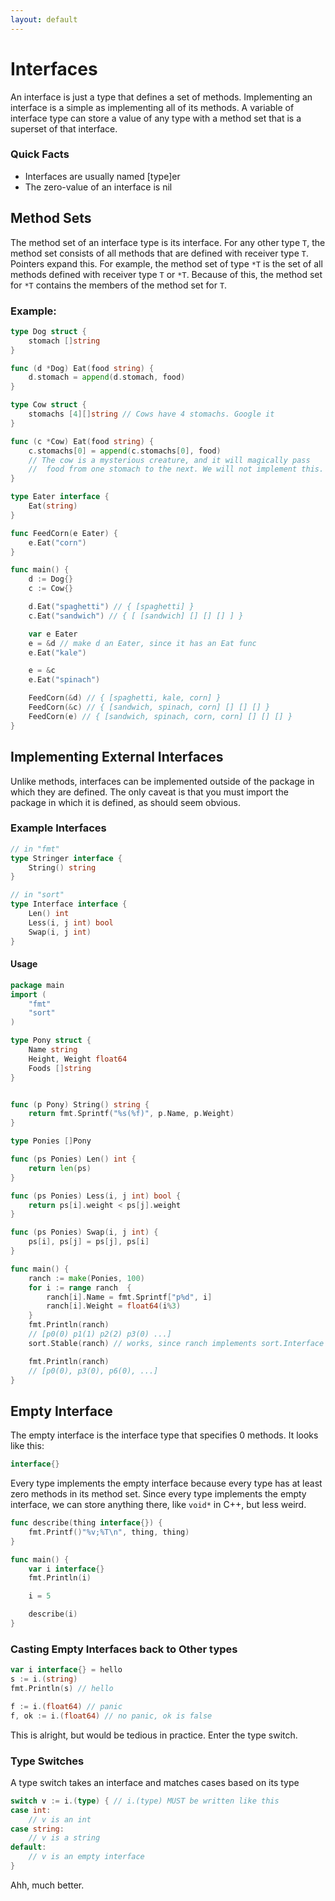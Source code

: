```yaml
---
layout: default
---
```


# Interfaces
An interface is just a type that defines a set of methods.
Implementing an interface is a simple as implementing all of its methods.
A variable of interface type can store a value of any type with a method set
that is a superset of that interface.

### Quick Facts
 - Interfaces are usually named [type]er
 - The zero-value of an interface is nil

## Method Sets
The method set of an interface type is its interface.
For any other type `T`, the method set consists of all methods
that are defined with receiver type `T`.
Pointers expand this. For example, the method set of type `*T` is the set
of all methods defined with receiver type `T` or `*T`. Because of this,
the method set for `*T` contains the members of the method set for `T`.

### Example:
```go
type Dog struct {
	stomach []string
}

func (d *Dog) Eat(food string) {
	d.stomach = append(d.stomach, food)
}

type Cow struct {
	stomachs [4][]string // Cows have 4 stomachs. Google it
}

func (c *Cow) Eat(food string) {
	c.stomachs[0] = append(c.stomachs[0], food)
	// The cow is a mysterious creature, and it will magically pass
	//	food from one stomach to the next. We will not implement this.
}

type Eater interface {
	Eat(string)
}

func FeedCorn(e Eater) {
	e.Eat("corn")
}

func main() {
	d := Dog{}
	c := Cow{}

	d.Eat("spaghetti") // { [spaghetti] }
	c.Eat("sandwich") // { [ [sandwich] [] [] [] ] }

	var e Eater
	e = &d // make d an Eater, since it has an Eat func
	e.Eat("kale")

	e = &c
	e.Eat("spinach")

	FeedCorn(&d) // { [spaghetti, kale, corn] }
	FeedCorn(&c) // { [sandwich, spinach, corn] [] [] [] }
	FeedCorn(e) // { [sandwich, spinach, corn, corn] [] [] [] }
}
```

## Implementing External Interfaces
Unlike methods, interfaces can be implemented outside of the package
in which they are defined. The only caveat is that you must import the
package in which it is defined, as should seem obvious.

### Example Interfaces
```go
// in "fmt"
type Stringer interface {
	String() string
}

// in "sort"
type Interface interface {
	Len() int
	Less(i, j int) bool
	Swap(i, j int)
}
```
#### Usage
```go
package main
import (
	"fmt"
	"sort"
)

type Pony struct {
	Name string
	Height, Weight float64
	Foods []string
}


func (p Pony) String() string {
	return fmt.Sprintf("%s(%f)", p.Name, p.Weight)
}

type Ponies []Pony

func (ps Ponies) Len() int {
	return len(ps)
}

func (ps Ponies) Less(i, j int) bool {
	return ps[i].weight < ps[j].weight
}

func (ps Ponies) Swap(i, j int) {
	ps[i], ps[j] = ps[j], ps[i]
}

func main() {
	ranch := make(Ponies, 100)
	for i := range ranch  {
		ranch[i].Name = fmt.Sprintf["p%d", i]
		ranch[i].Weight = float64(i%3)
	}
	fmt.Println(ranch)
	// [p0(0) p1(1) p2(2) p3(0) ...]
	sort.Stable(ranch) // works, since ranch implements sort.Interface

	fmt.Println(ranch)
	// [p0(0), p3(0), p6(0), ...]
}
```

## Empty Interface
The empty interface is the interface type that specifies 0 methods.
It looks like this:

```go
interface{}
```

Every type implements the empty interface because every type has
at least zero methods in its method set.
Since every type implements the empty interface, we can store anything
there, like `void*` in C++, but less weird.

```go
func describe(thing interface{}) {
	fmt.Printf()"%v;%T\n", thing, thing)
}

func main() {
	var i interface{}
	fmt.Println(i)

	i = 5

	describe(i)
}
```

### Casting Empty Interfaces back to Other types

```go
var i interface{} = hello
s := i.(string)
fmt.Println(s) // hello

f := i.(float64) // panic
f, ok := i.(float64) // no panic, ok is false
```
This is alright, but would be tedious in practice.
Enter the type switch.

### Type Switches
A type switch takes an interface and matches cases based on its type
```go
switch v := i.(type) { // i.(type) MUST be written like this
case int:
	// v is an int
case string:
	// v is a string
default:
	// v is an empty interface
}
```
Ahh, much better.
